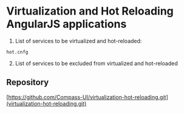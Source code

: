 
# Virtualization and Hot Reloading AngularJS applications

1. List of services to be virtualized and hot-reloaded:

`hot.cnfg`

2. List of services to be excluded from virtualized and hot-reloaded

## Repository

[https://github.com/Compass-UI/virtualization-hot-reloading.git](virtualization-hot-reloading.git)
